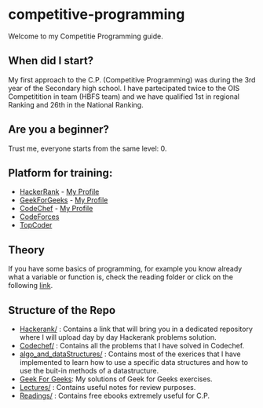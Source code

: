 # competitive-programming
Welcome to my Competitie Programming guide. 

## When did I start?
My first approach to the C.P. (Competitive Programming) was during the 3rd year of the Secondary high school. 
I have partecipated twice to the OIS Competitition in team (HBFS team) and we have qualified 1st in regional Ranking and 
26th in the National Ranking. 

## Are you a beginner?
Trust me, everyone starts from the same level: 0. 

## Platform for training:
* [HackerRank](https://www.hackerrank.com/) - [My Profile](https://www.hackerrank.com/davidepollicino1)
* [GeekForGeeks](https://practice.geeksforgeeks.org/) - [My Profile](https://auth.geeksforgeeks.org/user/davidepollicino2015/practice/)
* [CodeChef](https://www.codechef.com/) - [My Profile](https://www.codechef.com/users/omonimus)
* [CodeForces](https://codeforces.com/)
* [TopCoder](https://www.topcoder.com/)  

## Theory

If you have some basics of programming, for example you know already what a variable or function is, check the reading folder or 
click on the following [link](https://github.com/omonimus1/competitive-programming/tree/master/Reading).


## Structure of the Repo

* [Hackerank/](https://github.com/omonimus1/competitive-programming/blob/master/HackerRank/README.md) : Contains a link that will bring you in a dedicated repository where I will upload day by day Hackerank problems solution.
* [Codechef/](https://github.com/omonimus1/competitive-programming/tree/master/codechef) : Contains all the problems that I have solved in Codechef. 
* [algo_and_dataStructures/](https://github.com/omonimus1/competitive-programming/tree/master/algo_and_dataStructure) : Contains most of the exerices that I have implemented to learn how to use a specific data structures and how to use the buit-in methods of a datastructure.
* [Geek For Geeks](https://github.com/omonimus1/competitive-programming/tree/master/Geekforgeeks): My solutions of Geek for Geeks exercises.
* [Lectures/](https://github.com/omonimus1/competitive-programming/tree/master/Lectures) : Contains useful notes for review purposes.
* [Readings/](https://github.com/omonimus1/competitive-programming/tree/master/Reading) : Contains free ebooks extremely useful for C.P.

